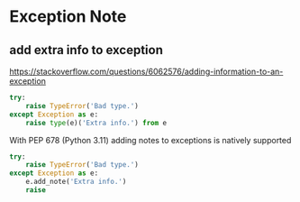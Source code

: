 # Exception Note

## add extra info to exception
https://stackoverflow.com/questions/6062576/adding-information-to-an-exception
```py
try:
    raise TypeError('Bad type.')
except Exception as e:
    raise type(e)('Extra info.') from e
```

With PEP 678 (Python 3.11) adding notes to exceptions is natively supported
```py
try:
    raise TypeError('Bad type.')
except Exception as e:
    e.add_note('Extra info.')
    raise
```
